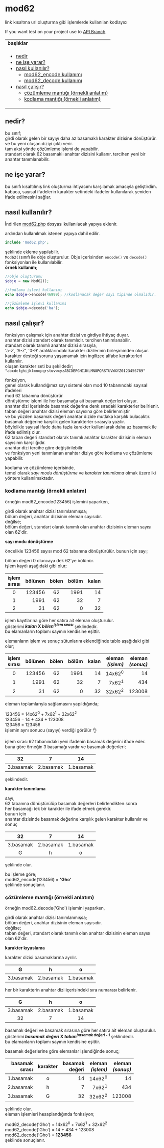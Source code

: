 # mod62
link kısaltma url oluşturma gibi işlemlerde kullanılan kodlayıcı

If you want test on your project use to [API Branch](https://github.com/muaz742/mod62/tree/mod62api).

<table>
  <tr>
    <td><b>başlıklar</b></td>
  </tr>
  <tr>
    <td>
      <ul>
        <li>
          <a href="https://github.com/muaz742/mod62#nedir">
            nedir
          </a>
        </li>
        <li>
          <a href="https://github.com/muaz742/mod62#ne-i%C5%9Fe-yarar">
            ne işe yarar?
          </a>
        </li>
        <li>
          <a href="https://github.com/muaz742/mod62#nas%C4%B1l-kullan%C4%B1l%C4%B1r">
            nasıl kullanılır?
          </a>
          <ul>
            <li>
              <a href="https://github.com/muaz742/mod62#mod62_encode-kullan%C4%B1m%C4%B1">
                mod62_encode kullanımı
              </a>
            </li>
            <li>
              <a href="https://github.com/muaz742/mod62#mod62_decode-kullan%C4%B1m%C4%B1">
                mod62_decode kullanımı
              </a>
            </ul
        </li>
        <li>          
          <a href="https://github.com/muaz742/mod62#nas%C4%B1l-%C3%A7al%C4%B1%C5%9F%C4%B1r">
            nasıl çalışır?
          </a>
          <ul>
            <li>
              <a href="https://github.com/muaz742/mod62#%C3%A7%C3%B6z%C3%BCmleme-mant%C4%B1%C4%9F%C4%B1-%C3%B6rnekli-anlat%C4%B1m">
                çözümleme mantığı (örnekli anlatım)
              </a>
            </li>
            <li>
              <a href="https://github.com/muaz742/mod62#kodlama-mant%C4%B1%C4%9F%C4%B1-%C3%B6rnekli-anlat%C4%B1m">
                kodlama mantığı (örnekli anlatım)
              </a>
            </li>
          </ul>
        </li>
      </ul>
    </td>
  </tr>
</table>

## nedir?
bu sınıf;<br>
girdi olarak gelen bir sayıyı daha az basamaklı karakter dizisine dönüştürür. ve bu yeni oluşan diziyi çıktı verir.<br>
tam aksi yönde çözümleme işlemi de yapabilir.<br>
standart olarak 62 basamaklı anahtar dizisini kullanır. tercihen yeni bir anahtar tanımlanabilir.

## ne işe yarar?
bu sınıfı kısaltılmış link oluşturma ihtiyacımı karşılamak amacıyla geliştirdim.<br>
kabaca, sayısal ifadelerin karakter setindeki ifadeler kullanılarak yeniden ifade edilmesini sağlar.<br>

## nasıl kullanılır?
İndirilen [mod62.php](mod62.php) dosyası kullanılacak yapıya eklenir.

ardından kullanılmak istenen yapıya dahil edilir.
~~~php
include 'mod62.php';
~~~
şeklinde ekleme yapılabilir.<br>
```Mod62()```sınıfı ile obje oluşturulur. Obje içerisinden ```encode()``` ve ```decode()``` fonksiyonları ile kullanılabilir.<br>
**örnek kullanım**;
```php
//obje oluşturumu
$obje = new Mod62();

//kodlama işlevi kullanımı
echo $obje->encode(46999); //kodlanacak değer sayı tipinde olmalıdır.

//çözümleme işlevi kullanımı
echo $obje->decode('ba');
```

## nasıl çalışır?
fonksiyon çalışmak için anahtar dizisi ve girdiye ihtiyaç duyar.<br>
anahtar dizisi standart olarak tanımlıdır. tercihen tanımlanabilir.<br>
standart olarak tanımlı anahtar dizisi sırasıyla,<br>
'a-z', 'A-Z', '0-9' aralıklarındaki karakter dizilerinin birleşiminden oluşur.<br>
karakter desteği sorunu yaşamamak için ingilizce alfabe kerakterleri kullanılır.<br>
oluşan karakter seti bu şekildedir;
``` "abcdefghijklmnopqrstuvwxyzABCDEFGHIJKLMNOPQRSTUVWXYZ0123456789" ```

fonksiyon,<br>
genel olarak kullandığımız sayı sistemi olan mod 10 tabanındaki sayısal ifadeleri<br>
mod 62 tabanına dönüştürür.<br>
dönüştürme işlemi ile her basamağa ait basamak değerleri oluşur.<br>
anahtar dizi içerisinde basamak değerine denk sıradaki karakterler belirlenir.<br>
taban değeri anahtar dizisi eleman sayısına göre belirlenmiştir<br>
ve bu yüzden basamak değeri anahtar dizide mutlaka karşılık bulacaktır.<br>
basamak değerine karşılık gelen karakterler sırasıyla yazılır.<br>
böylelikle sayısal ifade daha fazla karakter kullanılarak daha az basamak ile ifade edilmiş olur.<br>
62 taban değeri standart olarak tanımlı anahtar karakter dizisinin eleman sayısının karşılığıdır.<br>
anahtar dizi tercihe göre değiştirilebilir<br>
ve fonksiyon yeni tanımlanan anahtar diziye göre kodlama ve çözümleme yapabilir.

kodlama ve çözümleme içerisinde,<br>
temel olarak *sayı modu dönüştürme* ve *karakter tanımlama* olmak üzere iki yöntem kullanılmaktadır.<br>

### kodlama mantığı (örnekli anlatım)

örneğin mod62_encode(123456) işlemini yaparken,

girdi olarak anahtar dizisi tanımlanmışsa;<br>
bölüm değeri, anahtar dizisinin eleman sayısıdır.<br>
değilse;<br>
bölüm değeri, standart olarak tanımlı olan anahtar dizisinin eleman sayısı olan 62'dir.

**sayı modu dönüştürme**

öncelikle 123456 sayısı mod 62 tabanına dönüştürülür. bunun için sayı;

bölüm değeri 0 oluncaya dek 62'ye bölünür.<br>
işlem kaydı aşağıdaki gibi olur;

|işlem<br>sırası|bölünen|bölen|bölüm|kalan|
|:---:|--:|:---:|--:|--:|
|0|123456|62|1991|14|
|1|1991|62|32|7|
|2|31|62|0|32|

işlem kayıtlarına göre her satıra ait eleman oluşturulur.<br>
gösterimi <b>*kalan* X *bölen*<sup>*işlem sırası*</sup></b> şeklindedir.<br>
bu elamanların toplamı sayının kendisine eşittir.<br>

elemanların işlem ve sonuç sütunlarını eklendiğinde tablo aşağıdaki gibi olur;

|işlem<br>sırası|bölünen|bölen|bölüm|kalan|eleman<br>*(işlem)*|eleman<br>*(sonuç)*|
|:---:|--:|:---:|--:|--:|--:|--:|
|0|123456|62|1991|14|14x62<sup>0</sup>|14|
|1|1991|62|32|7|7x62<sup>1</sup>|434|
|2|31|62|0|32|32x62<sup>2</sup>|123008|

eleman toplamlarıyla sağlamasını yapıldığında;

123456 = 14x62<sup>0</sup> + 7x62<sup>1</sup> + 32x62<sup>2</sup><br>
123456 = 14 + 434 + 123008<br>
123456 = 123456 <br>
işlemin aynı sonucu (sayıyı) verdiği görülür 👌

işlem sırası 62 tabanındaki yeni ifadenin basamak değerini ifade eder.<br>
buna göre örneğin 3 basamağı vardır ve basamak değerleri;

|32|7|14|
|:-:|:-:|:-:|
|3.basamak|2.basamak|1.basamak|

şeklindedir.

**karakter tanımlama**

sayı,<br>
62 tabanına dönüştürülüp basamak değerleri belirlendikten sonra<br>
her basamağı tek bir karakter ile ifade etmek gerekir.<br>
bunun için<br>
anahtar dizisinde basamak değerine karşılık gelen karakter kullanılır ve sonuç

|32|7|14|
|:-:|:-:|:-:|
|3.basamak|2.basamak|1.basamak|
|G|h|o|

şeklinde olur.

bu işleme göre;<br>
mod62_encode(123456) = **'Gho'**<br>
şeklinde sonuçlanır.

### çözümleme mantığı (örnekli anlatım)

örneğin mod62_decode('Gho') işlemini yaparken,

girdi olarak anahtar dizisi tanımlanmışsa;<br>
bölüm değeri, anahtar dizisinin eleman sayısıdır.<br>
değilse;<br>
taban değeri, standart olarak tanımlı olan anahtar dizisinin eleman sayısı olan 62'dir.

**karakter kıyaslama**

karakter dizisi basamaklarına ayrılır.

|G|h|o|
|:-:|:-:|:-:|
|3.basamak|2.basamak|1.basamak|

her bir karakterin anahtar dizi içerisindeki sıra numarası belirlenir.

|G|h|o|
|:-:|:-:|:-:|
|3.basamak|2.basamak|1.basamak|
|32|7|14|

basamak değeri ve basamak sırasına göre her satıra ait eleman oluşturulur.<br>
gösterimi <b>*basamak değeri* X *taban*<sup>*basamak değeri - 1*</sup></b> şeklindedir.<br>
bu elamanların toplamı sayının kendisine eşittir.<br>

basamak değerlerine göre elemanlar işlendiğinde sonuç;

|basamak<br>sırası|karakter|basamak<br>değeri|eleman<br>*(işlem)*|eleman<br>*(sonuç)*|
|--:|:-:|--:|--:|--:|
|1.basamak|o|14|14x62<sup>0</sup>|14|
|2.basamak|h|7|7x62<sup>1</sup>|434|
|3.basamak|G|32|32x62<sup>2</sup>|123008|

şeklinde olur.<br>
eleman işlemleri hesaplandığında fonksiyon;

mod62_decode('Gho') = 14x62<sup>0</sup> + 7x62<sup>1</sup> + 32x62<sup>2</sup><br>
mod62_decode('Gho') = 14 + 434 + 123008<br>
mod62_decode('Gho') = **123456**<br>
şeklinde sonuçlanır.
